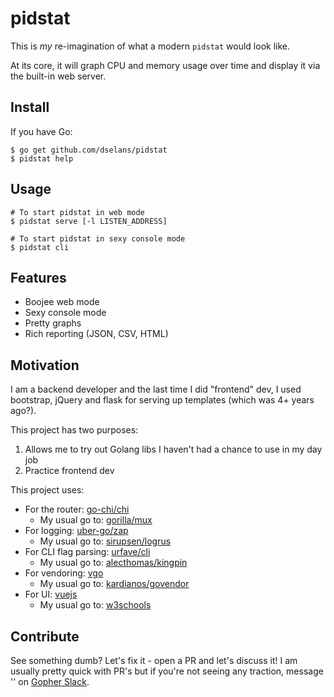 # pidstat
This is *my* re-imagination of what a modern `pidstat` would look like.

At its core, it will graph CPU and memory usage over time and display it via the
built-in web server.

## Install
If you have Go:
```
$ go get github.com/dselans/pidstat
$ pidstat help 
```

## Usage
```
# To start pidstat in web mode
$ pidstat serve [-l LISTEN_ADDRESS]

# To start pidstat in sexy console mode
$ pidstat cli
```

## Features
* Boojee web mode
* Sexy console mode
* Pretty graphs
* Rich reporting (JSON, CSV, HTML)

## Motivation
I am a backend developer and the last time I did "frontend" dev, I used bootstrap,
jQuery and flask for serving up templates (which was 4+ years ago?).

This project has two purposes:

1. Allows me to try out Golang libs I haven't had a chance to use in my day job
2. Practice frontend dev

This project uses:

* For the router: [go-chi/chi](https://github.com/go-chi/chi)
    * My usual go to: [gorilla/mux](https://github.com/gorilla/mux)
* For logging: [uber-go/zap](https://github.com/uber-go/zap)
    * My usual go to: [sirupsen/logrus](https://github.com/sirupsen/logrus)
* For CLI flag parsing: [urfave/cli](https://github.com/urfave/cli)
    * My usual go to: [alecthomas/kingpin](https://github.com/alecthomas/kingpin)
* For vendoring: [vgo](https://github.com/golang/go/wiki/vgo)
    * My usual go to: [kardianos/govendor](https://github.com/kardianos/govendor)
* For UI: [vuejs](https://github.com/vuejs)
    * My usual go to: [w3schools](https://www.w3schools.com/)

## Contribute
See something dumb? Let's fix it - open a PR and let's discuss it! I am usually
pretty quick with PR's but if you're not seeing any traction, message '' on
[Gopher Slack](https://invite.slack.golangbridge.org/).